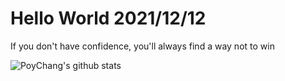 # Hello World 2021/12/12

If you don't have confidence, you'll always find a way not to win

![PoyChang's github stats](https://github-readme-stats.vercel.app/api?username=poychang&show_icons=true&theme=dracula)
